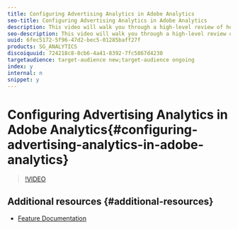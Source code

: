 ```yaml
---
title: Configuring Advertising Analytics in Adobe Analytics
seo-title: Configuring Advertising Analytics in Adobe Analytics
description: This video will walk you through a high-level review of how to configure your report suite(s) to utilize Advertising Analytics, how to setup a paid search account and reporting details for Advertising Analytics. 
seo-description: This video will walk you through a high-level review of how to configure your report suite(s) to utilize Advertising Analytics, how to setup a paid search account and reporting details for Advertising Analytics. 
uuid: 6fec5172-5f96-47d2-bec5-01285baff27f
products: SG_ANALYTICS
discoiquuid: 724218c8-8cb6-4a41-8392-7fc5867d4230
targetaudience: target-audience new;target-audience ongoing
index: y
internal: n
snippet: y
---
```


# Configuring Advertising Analytics in Adobe Analytics{#configuring-advertising-analytics-in-adobe-analytics}

>[!VIDEO](https://video.tv.adobe.com/v/23119/?quality=12)

## Additional resources {#additional-resources}

* [Feature Documentation](https://marketing.adobe.com/resources/help/en_US/analytics/advertising/)

